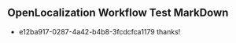 ## OpenLocalization Workflow Test MarkDown
* e12ba917-0287-4a42-b4b8-3fcdcfca1179 thanks!

<!--HONumber=Jul16_HO4-->


